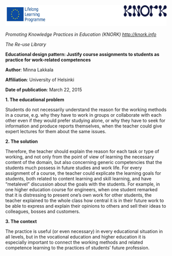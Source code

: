 <img src="img009/media/image01.png" width="624" height="65" />

*Promoting Knowledge Practices in Education (KNORK) http://knork.info*

*The Re-use Library*

**Educational design pattern: Justify course assignments to students as practice for work-related competences**

**Author**: Minna Lakkala

**Affiliation**: University of Helsinki

**Date of publication**: March 22, 2015

**1. The educational problem**

Students do not necessarily understand the reason for the working methods in a course, e.g. why they have to work in groups or collaborate with each other even if they would prefer studying alone, or why they have to seek for information and produce reports themselves, when the teacher could give expert lectures for them about the same issues.

**2. The solution**

Therefore, the teacher should explain the reason for each task or type of working, and not only from the point of view of learning the necessary content of the domain, but also concerning generic competencies that the students much possess in future studies and work life. For every assignment of a course, the teacher could explicate the learning goals for students, both related to content learning and skill learning, and have “metalevel” discussion about the goals with the students. For example, in one higher education course for engineers, when one student remarked that it is distressing to present one’s own work for other students, the teacher explained to the whole class how central it is in their future work to be able to express and explain their opinions to others and sell their ideas to colleagues, bosses and customers.

**3. The context**

The practice is useful (or even necessary) in every educational situation in all levels, but in the vocational education and higher education it is especially important to connect the working methods and related competence learning to the practices of students’ future profession.
